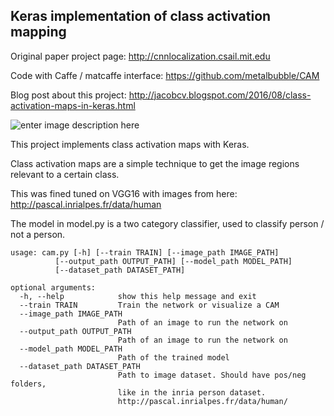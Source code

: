 ## Keras implementation of class activation mapping

Original paper project page: http://cnnlocalization.csail.mit.edu

Code with Caffe / matcaffe interface: https://github.com/metalbubble/CAM


Blog post about this project: http://jacobcv.blogspot.com/2016/08/class-activation-maps-in-keras.html 


![enter image description here](https://raw.githubusercontent.com/jacobgil/keras-cam/master/examples/mona_lisa.jpg)


This project implements class activation maps with Keras.

Class activation maps are a simple technique to get the image regions relevant to a certain class.

This was fined tuned on VGG16 with images from here: 
http://pascal.inrialpes.fr/data/human

The model in model.py is a two category classifier, used to classify person / not a person.

    usage: cam.py [-h] [--train TRAIN] [--image_path IMAGE_PATH]
              [--output_path OUTPUT_PATH] [--model_path MODEL_PATH]
              [--dataset_path DATASET_PATH]

	optional arguments:
	  -h, --help            show this help message and exit
	  --train TRAIN         Train the network or visualize a CAM
	  --image_path IMAGE_PATH
	                        Path of an image to run the network on
	  --output_path OUTPUT_PATH
	                        Path of an image to run the network on
	  --model_path MODEL_PATH
	                        Path of the trained model
	  --dataset_path DATASET_PATH
	                        Path to image dataset. Should have pos/neg folders,
	                        like in the inria person dataset.
	                        http://pascal.inrialpes.fr/data/human/

